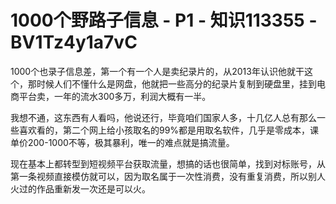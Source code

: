 # 1000个野路子信息 - P1 - 知识113355 - BV1Tz4y1a7vC

1000个也录子信息差，第一个有一个人是卖纪录片的，从2013年认识他就干这个，那时候人们不懂什么是网盘，他就把一些高分的纪录片复制到硬盘里，挂到电商平台卖，一年的流水300多万，利润大概有一半。

我想不通，这东西有人看吗，他说还行，毕竟咱们国家人多，十几亿人总有那么一些喜欢看的，第二个网上给小孩取名的99%都是用取名软件，几乎是零成本，课单价200-1000不等，极其暴利，唯一的难点就是搞流量。

现在基本上都转型到短视频平台获取流量，想搞的话也很简单，找到对标账号，从第一条视频直接模仿就可以，因为取名属于一次性消费，没有重复消费，所以别人火过的作品重新发一次还是可以火。

